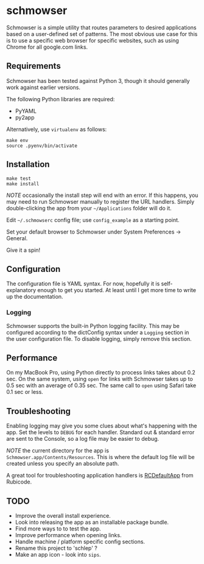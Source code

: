 # schmowser

Schmowser is a simple utility that routes parameters to desired applications based on a
user-defined set of patterns.  The most obvious use case for this is to use a specific
web browser for specific websites, such as using Chrome for all google.com links.

## Requirements

Schmowser has been tested against Python 3, though it should generally work against
earlier versions.

The following Python libraries are required:

- PyYAML
- py2app

Alternatively, use `virtualenv` as follows:

    make env
    source .pyenv/bin/activate

## Installation

    make test
    make install

*NOTE* occasionally the install step will end with an error.  If this happens, you may need
to run Schmowser manually to register the URL handlers.  Simply double-clicking the app
from your `~/Applications` folder will do it.

Edit `~/.schmowserc` config file; use `config_example` as a starting point.

Set your default browser to Schmowser under System Preferences -> General.

Give it a spin!

## Configuration

The configuration file is YAML syntax.  For now, hopefully it is self-explanatory enough to
get you started.  At least until I get more time to write up the documentation.

### Logging

Schmowser supports the built-in Python logging facility.  This may be configured according
to the dictConfig syntax under a `Logging` section in the user configuration file.  To
disable logging, simply remove this section.

## Performance

On my MacBook Pro, using Python directly to process links takes about 0.2 sec.  On
the same system, using `open` for links with Schmowser takes up to 0.5 sec with an
average of 0.35 sec.  The same call to `open` using Safari take 0.1 sec or less.

## Troubleshooting

Enabling logging may give you some clues about what's happening with the app.  Set the levels
to `DEBUG` for each handler.  Standard out & standard error are sent to the Console, so a
log file may be easier to debug.

*NOTE* the current directory for the app is `Schmowser.app/Contents/Resources`.  This is
where the default log file will be created unless you specify an absolute path.

A great tool for troubleshooting application handlers is
[RCDefaultApp](http://www.rubicode.com/Software/RCDefaultApp/) from Rubicode.

## TODO

- Improve the overall install experience.
- Look into releasing the app as an installable package bundle.
- Find more ways to to test the app.
- Improve performance when opening links.
- Handle machine / platform specific config sections.
- Rename this project to 'schlep' ?
- Make an app icon - look into `sips`.
